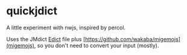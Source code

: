 # quickjdict

A little experiment with nwjs, inspired by percol. 

Uses the JMdict [Edict](http://www.edrdg.org/jmdict/edict.html) file plus
[https://github.com/wakaba/migemojs](migemojs), so you don't need to convert
your input (mostly). 
